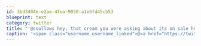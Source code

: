 ```yaml
---
id: 3bd3404e-e2ae-4fea-9050-a1e6fd45cb53
blueprint: text
category: twitter
title: "'@ssollows hey, that cream you were asking about its on sale here in 20L jugs. Thought you might like to know"
caption: '<span class="username username_linked">@<a href="https://twitter.com/ssollows" title="Scott Sollows">ssollows</a></span> hey, that cream you were asking about its on sale here in 20L jugs. Thought you might like to know'
---
```

